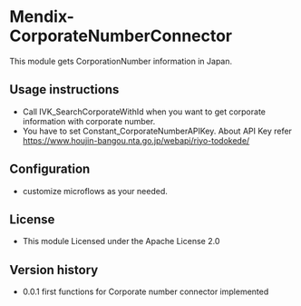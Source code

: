# Mendix-CorporateNumberConnector

This module gets CorporationNumber information in Japan.


## Usage instructions
- Call IVK_SearchCorporateWithId when you want to get corporate information with corporate number.
- You have to set Constant_CorporateNumberAPIKey. About API Key refer https://www.houjin-bangou.nta.go.jp/webapi/riyo-todokede/


## Configuration
- customize microflows as your needed.


## License
- This module Licensed under the Apache License 2.0


## Version history
- 0.0.1 first functions for Corporate number connector implemented

